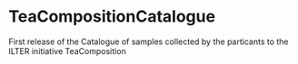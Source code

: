 # TeaCompositionCatalogue
First release of the Catalogue of samples collected by the particants to the ILTER initiative TeaComposition
